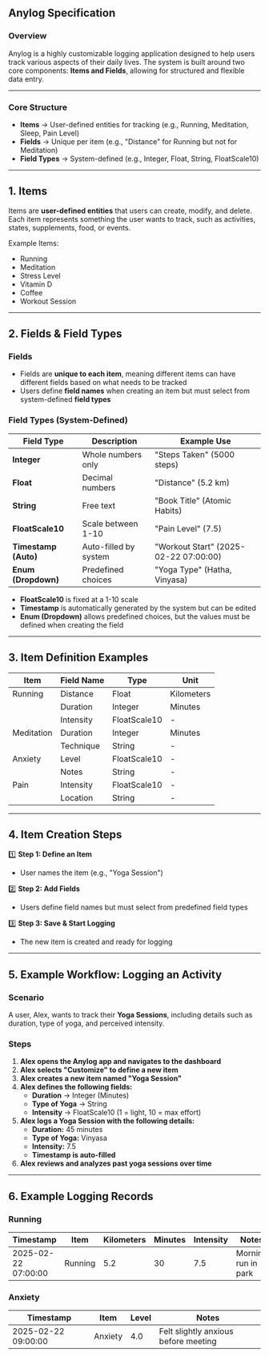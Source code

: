 ## Anylog Specification

### **Overview**

Anylog is a highly customizable logging application designed to help users track various aspects of their daily lives. The system is built around two core components: **Items and Fields**, allowing for structured and flexible data entry.

---

### **Core Structure**

- **Items** → User-defined entities for tracking (e.g., Running, Meditation, Sleep, Pain Level)
- **Fields** → Unique per item (e.g., "Distance" for Running but not for Meditation)
- **Field Types** → System-defined (e.g., Integer, Float, String, FloatScale10)

---

## **1. Items**

Items are **user-defined entities** that users can create, modify, and delete. Each item represents something the user wants to track, such as activities, states, supplements, food, or events.

Example Items:

- Running
- Meditation
- Stress Level
- Vitamin D
- Coffee
- Workout Session

---

## **2. Fields & Field Types**

### **Fields**

- Fields are **unique to each item**, meaning different items can have different fields based on what needs to be tracked
- Users define **field names** when creating an item but must select from system-defined **field types**

### **Field Types (System-Defined)**

| Field Type           | Description           | Example Use                           |
| -------------------- | --------------------- | ------------------------------------- |
| **Integer**          | Whole numbers only    | "Steps Taken" (5000 steps)            |
| **Float**            | Decimal numbers       | "Distance" (5.2 km)                   |
| **String**           | Free text             | "Book Title" (Atomic Habits)          |
| **FloatScale10**     | Scale between 1-10    | "Pain Level" (7.5)                    |
| **Timestamp (Auto)** | Auto-filled by system | "Workout Start" (2025-02-22 07:00:00) |
| **Enum (Dropdown)**  | Predefined choices    | "Yoga Type" (Hatha, Vinyasa)          |

- **FloatScale10** is fixed at a 1-10 scale
- **Timestamp** is automatically generated by the system but can be edited
- **Enum (Dropdown)** allows predefined choices, but the values must be defined when creating the field

---

## **3. Item Definition Examples**

| Item       | Field Name | Type         | Unit       |
| ---------- | ---------- | ------------ | ---------- |
| Running    | Distance   | Float        | Kilometers |
|            | Duration   | Integer      | Minutes    |
|            | Intensity  | FloatScale10 | -          |
| Meditation | Duration   | Integer      | Minutes    |
|            | Technique  | String       | -          |
| Anxiety    | Level      | FloatScale10 | -          |
|            | Notes      | String       | -          |
| Pain       | Intensity  | FloatScale10 | -          |
|            | Location   | String       | -          |

---

## **4. Item Creation Steps**

1️⃣ **Step 1: Define an Item**

- User names the item (e.g., "Yoga Session")

2️⃣ **Step 2: Add Fields**

- Users define field names but must select from predefined field types

3️⃣ **Step 3: Save & Start Logging**

- The new item is created and ready for logging

---

## **5. Example Workflow: Logging an Activity**

### **Scenario**

A user, Alex, wants to track their **Yoga Sessions**, including details such as duration, type of yoga, and perceived intensity.

### **Steps**

1. **Alex opens the Anylog app and navigates to the dashboard**
2. **Alex selects "Customize" to define a new item**
3. **Alex creates a new item named "Yoga Session"**
4. **Alex defines the following fields:**
   - **Duration** → Integer (Minutes)
   - **Type of Yoga** → String
   - **Intensity** → FloatScale10 (1 = light, 10 = max effort)
5. **Alex logs a Yoga Session with the following details:**
   - **Duration:** 45 minutes
   - **Type of Yoga:** Vinyasa
   - **Intensity:** 7.5
   - **Timestamp is auto-filled**
6. **Alex reviews and analyzes past yoga sessions over time**

---

## **6. Example Logging Records**

### **Running**

| Timestamp           | Item    | Kilometers | Minutes | Intensity | Notes               |
| ------------------- | ------- | ---------- | ------- | --------- | ------------------- |
| 2025-02-22 07:00:00 | Running | 5.2        | 30      | 7.5       | Morning run in park |

### **Anxiety**

| Timestamp           | Item    | Level | Notes                                |
| ------------------- | ------- | ----- | ------------------------------------ |
| 2025-02-22 09:00:00 | Anxiety | 4.0   | Felt slightly anxious before meeting |
